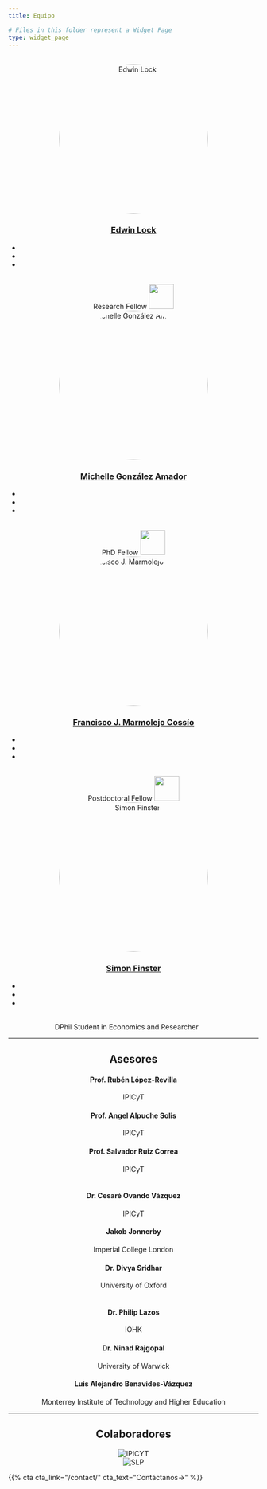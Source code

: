 ```yaml
---
title: Equipo

# Files in this folder represent a Widget Page
type: widget_page
---
```



<br/>


<div class="container">
  <div class="row" style="text-align: center">
    <div class="col-sm">
      <img style="border-radius: 50%" src='../uploads/edwin.jpeg' width="300" height="300" alt='Edwin Lock'/>
      <h3><a href='https://www.edwinlock.com/'>Edwin Lock</a></h3>
      <ul class="network-icon" aria-hidden="true">
        <li>
          <a href="mailto:edwin.lock@economics.ox.ac.uk">
            <i class="fas fa-envelope"></i>
          </a>
        </li>
        <li>
          <a href="https://twitter.com/lock_edwin" target="_blank" rel="noopener">
            <i class="fab fa-twitter"></i>
          </a>
        </li>
        <li>
          <a href="https://github.com/edwinlock" target="_blank" rel="noopener">
            <i class="fab fa-github"></i>
          </a>
        </li>
      </ul>
      <br/>
      Research Fellow
      <img src='../uploads/oxford.png' height="50"/>
    </div>
    <div class="col-sm">
      <img style="border-radius: 50%" src='../uploads/michelle.jpg' width="300" height="300" alt='Michelle González Amador'/>
      <h3><a href='http://www.m-gonzalezamador.com/'>Michelle González Amador</a></h3>
      <ul class="network-icon" aria-hidden="true">
        <li>
          <a href="mailto:mgonzalez@merit.unu.edu">
            <i class="fas fa-envelope"></i>
          </a>
        </li>
        <li>
          <a href="https://twitter.com/michg8" target="_blank" rel="noopener">
            <i class="fab fa-twitter"></i>
          </a>
        </li>
        <li>
          <a href="https://github.com/michelleg06" target="_blank" rel="noopener">
            <i class="fab fa-github"></i>
          </a>
        </li>
      </ul>
      <br/>
      PhD Fellow
      <img src='../uploads/maastricht.png' height="50"/>
    </div>
  </div>
  <div class="row" style="text-align: center">
    <div class="col-sm">
      <img style="border-radius: 50%" src='../uploads/francisco.png' width="300" height="300" alt='Francisco J. Marmolejo Cossío'/>
      <h3><a href='https://www.fmarmolejo.com/'>Francisco J. Marmolejo Cossío</a></h3>
      <ul class="network-icon" aria-hidden="true">
        <li>
          <a href="mailto:marmolejo.francisco@gmail.com">
            <i class="fas fa-envelope"></i>
          </a>
        </li>
        <li>
          <a href="https://twitter.com/fjmarmole" target="_blank" rel="noopener">
            <i class="fab fa-twitter"></i>
          </a>
        </li>
        <li>
          <a href="https://www.fmarmolejo.com/" target="_blank" rel="noopener">
            <i class="fab fa-github"></i>
          </a>
        </li>
      </ul>
      <br/>
      Postdoctoral Fellow
      <img src='../uploads/harvard.png' height="50"/>
    </div>
    <div class="col-sm">
      <img style="border-radius: 50%" src='../uploads/simon.jpg' width="300" height="300" alt='Simon Finster'/>
      <h3><a href='https://www.simonfinster.com/'>Simon Finster</a></h3>
      <ul class="network-icon" aria-hidden="true">
        <li>
          <a href="mailto:simon.finster@fernuni-hagen.de">
            <i class="fas fa-envelope"></i>
          </a>
        </li>
        <li>
          <a href="https://twitter.com/finster_simon" target="_blank" rel="noopener">
            <i class="fab fa-twitter"></i>
          </a>
        </li>
        <li>
          <a href="https://www.simonfinster.com/" target="_blank" rel="noopener">
            <i class="fab fa-github"></i>
          </a>
        </li>
      </ul>
      <br/>
      DPhil Student in Economics and Researcher
      <img src='../uploads/oxford.png' height="10"/>
      <img src='../uploads/hagen.png' height="10"/>
    </div>
  </div>
  <hr>
  <h2 style="text-align: center">Asesores</h2>
  <div class="row" style="text-align: center">
    <div class="col-sm">
      <h4>Prof. Rubén López-Revilla</h4>
      IPICyT
    </div>
    <div class="col-sm">
      <h4>Prof. Angel Alpuche Solis</h4>
      IPICyT
    </div>
    <div class="col-sm">
      <h4>Prof. Salvador Ruiz Correa</h4>
      IPICyT
    </div>
  </div>
  <br/>
  <div class="row" style="text-align: center">
    <div class="col-sm">
      <h4>Dr. Cesaré Ovando Vázquez</h4>
      IPICyT
    </div>
    <div class="col-sm">
      <h4>Jakob Jonnerby</h4>
      Imperial College London
    </div>
    <div class="col-sm">
      <h4>Dr. Divya Sridhar</h4>
      University of Oxford
    </div>
  </div>
  <br/>
  <div class="row" style="text-align: center">
    <div class="col-sm">
      <h4>Dr. Philip Lazos</h4>
      IOHK
    </div>
    <div class="col-sm">
      <h4>Dr. Ninad Rajgopal</h4>
      University of Warwick
    </div>
    <div class="col-sm">
      <h4>Luis Alejandro Benavides-Vázquez</h4>
      Monterrey Institute of Technology and Higher Education
    </div>
  </div>
  <hr>
  <h2 style="text-align: center">Colaboradores</h2>
  <div class="row" style="text-align: center">
    <div class="col-sm">
      <img src='../uploads/ipicyt.png' alt='IPICYT'/>
    </div>
    <div class="col-sm">
      <img src='../uploads/slp.png' alt='SLP'/>
    </div>
  </div>
</div>

{{% cta cta_link="/contact/" cta_text="Contáctanos→" %}}
